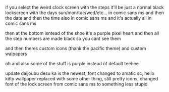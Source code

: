 if you select the weird clock screen with the steps it'll be just a normal black lockscreen with the days sun/mon/tue/wed/etc... in comic sans ms and then the date and then the time also in comic sans ms and it's actually all in comic sans ms

then at the bottom isntead of the shoe it's a purple pixel heart and then all the step numbers are made black so you cant see them


and then theres custom icons (thank the pacific theme) and custom walpapers

oh and also some of the stuff is purple instead of default teehee

update daijoubu desu ka is the newest, font changed to amatic sc, hello kitty wallpaper replaced with some other thing, still pretty icons, changed font of the lock screen from comic sans ms to something less stupid
